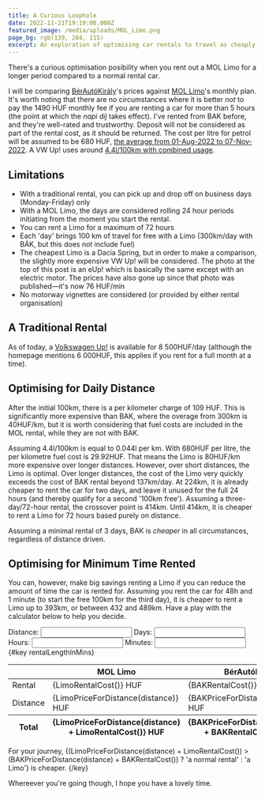 ```yaml
---
title: A Curious Loophole
date: 2022-11-21T19:19:00.000Z
featured_image: /media/uploads/MOL_Limo.png
page_bg: rgb(139, 204, 115)
excerpt: An exploration of optimising car rentals to travel as cheaply as possible.
---
```


There's a curious optimisation posibility when you rent out a MOL Limo for a longer period compared to a normal rental car.

I will be comparing [BérAutóKirály](https://berautokiraly.hu/szemelyauto-berles/volkswagen-up)'s prices against [MOL Limo](https://www.mollimo.hu/hu/araink)'s monthly plan. It's worth noting that there are no circumstances where it is better _not_ to pay the 1490 HUF monthly fee if you are renting a car for more than 5 hours (the point at which the _napi díj_ takes effect). I've rented from BAK before, and they're well-rated and trustworthy. Deposit will not be considered as part of the rental cost, as it should be returned. The cost per litre for petrol will be assumed to be 680 HUF, [the average from 01-Aug-2022 to 07-Nov-2022](https://www.globalpetrolprices.com/Hungary/Budapest/gasoline_prices/). A VW Up! uses around [4.4l/100km with combined usage](https://motoreu.com/volkswagen-up-1.0-mpg-fuel-consumption-technical-specifications-24351).

## Limitations

- With a traditional rental, you can pick up and drop off on business days (Monday-Friday) only
- With a MOL Limo, the days are considered rolling 24 hour periods initiating from the moment you start the rental.
- You can rent a Limo for a maximum of 72 hours
- Each 'day' brings 100 km of travel for free with a Limo (300km/day with BÁK, but this does not include fuel)
- The cheapest Limo is a Dacia Spring, but in order to make a comparison, the slightly more expensive VW Up! will be considered. The photo at the top of this post is an eUp! which is basically the same except with an electric motor. The prices have also gone up since that photo was published—it's now 76 HUF/min
- No motorway vignettes are considered (or provided by either rental organisation)

## A Traditional Rental

As of today, a [Volkswagen Up!](https://berautokiraly.hu/szemelyauto-berles/volkswagen-up) is available for 8 500HUF/day (although the homepage mentions 6 000HUF, this applies if you rent for a full month at a time).

## Optimising for Daily Distance

After the initial 100km, there is a per kilometer charge of 109 HUF. This is significantly more expensive than BAK, where the overage from 300km is 40HUF/km, but it is worth considering that fuel costs are included in the MOL rental, while they are not with BAK.

Assuming 4.4l/100km is equal to 0.044l per km. With 680HUF per litre, the per kilometre fuel cost is 29.92HUF. That means the Limo is 80HUF/km more expensive over longer distances. However, over short distances, the Limo is optimal. Over longer distances, the cost of the Limo very quickly exceeds the cost of BAK rental beyond 137km/day. At 224km, it is already cheaper to rent the car for two days, and leave it unused for the full 24 hours (and thereby qualify for a second '100km free'). Assuming a three-day/72-hour rental, the crossover point is 414km. Until 414km, it is cheaper to rent a Limo for 72 hours based purely on distance.

Assuming a minimal rental of 3 days, BAK is _cheaper_ in all circumstances, regardless of distance driven.

## Optimising for Minimum Time Rented

You can, however, make big savings renting a Limo if you can reduce the amount of time the car is rented for. Assuming you rent the car for 48h and 1 minute (to start the free 100km for the third day), it is cheaper to rent a Limo up to 393km, or between 432 and 489km. Have a play with the calculator below to help you decide.

<div class="flex flex-col gap-2">
Distance: <input type="number" bind:value={distance} class="border-2 rounded p-2 border-black" />
Days: <input type="number" bind:value={lengthOfRentalDays} class="border-2 rounded p-2 border-black"/>
Hours: <input type="number" bind:value={lengthOfRentalHours} max="23" class="border-2 rounded p-2 border-black"/>
Minutes: <input type="number" bind:value={lengthOfRentalMinutes} max="59" class="border-2 rounded p-2 border-black"/>
</div>
{#key rentalLengthInMins}

<table>
<thead>
<tr>
<th>
</th>
<th>
MOL Limo
</th>
<th>
BérAutóKirály
</th>
</tr>
<tbody>
<tr>
<td>
Rental
</td>
<td>
{LimoRentalCost()} HUF
</td>
<td>
{BAKRentalCost()} HUF
</td>
</tr>
<tr>
<td>
Distance
</td>
<td>
{LimoPriceForDistance(distance)} HUF
</td>
<td>
{BAKPriceForDistance(distance)} HUF
</td>
</tr>
</tbody>
<tfoot>
<tr>
<th>
Total
</th>
<th>
{LimoPriceForDistance(distance) + LimoRentalCost()} HUF
</th>
<th>
{BAKPriceForDistance(distance) + BAKRentalCost()} HUF
</th>
</tr>
</tfoot>
</table>
<p>For your journey, {(LimoPriceForDistance(distance) + LimoRentalCost()) > (BAKPriceForDistance(distance) + BAKRentalCost()) ? 'a normal rental' : 'a Limo'} is cheaper.
{/key}

Whereever you're going though, I hope you have a lovely time.

<script>
  let lengthOfRentalDays = 1 // 3 full days;
  let lengthOfRentalHours = 12;
  let lengthOfRentalMinutes = 0;
  let rentalLengthInMins = 3*24*60;
  let distance = 150;

  const minimumBAK = 25500;
  const BAKPriceForDistance = (kms) => {
    const fuelOnly = 29.92 * kms;
    const excessMileage = Math.max(kms - (lengthOfRentalDays * 300), 0) * 40;
    return fuelOnly + excessMileage;
  }

  const LimoPriceForDistance = (kms) => {
    let freeKms = lengthOfRentalDays * 100;
    if (lengthOfRentalHours > 0 || lengthOfRentalMinutes > 0) {
      freeKms = freeKms + 100
    }
    const excessMileage = Math.max(kms - freeKms, 0) * 109;
    return excessMileage;
  }

  const BAKRentalCost = () => Math.max(25500, lengthOfRentalDays * 8500);

  const LimoRentalCost = () => {
    if (lengthOfRentalDays > 3 || (lengthOfRentalDays == 3 && (lengthOfRentalHours > 0 || lengthOfRentalMinutes > 0) )) {
      return 'TOO MUCH TIME'
    }
    const startingFees = 1490+150;
    const dailyFees = lengthOfRentalDays * 13500;
    let hourlyFees = 13500;
    switch (lengthOfRentalHours) {
      case 0:
        hourlyFees = 0;
        break;
      case 1:
        hourlyFees = 4560;
        break;
      case 2:
        hourlyFees = 6880;
        break;
      case 3:
        hourlyFees = 9120;
        break;
      case 4:
        hourlyFees = 11440;
        break;
    }
    const minuteFees = lengthOfRentalMinutes * 76;
    return startingFees + dailyFees + hourlyFees;
  }

  $: {
    rentalLengthInMins = lengthOfRentalMinutes + lengthOfRentalHours * 60 + lengthOfRentalDays * 24 * 60;
  }
</script>
